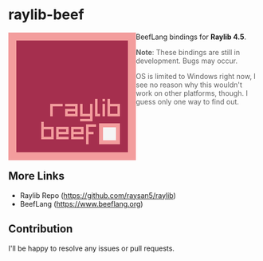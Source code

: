 # raylib-beef

<img align="left" src="img/raylib-beef-logo.png" width="256px">

BeefLang bindings for **Raylib 4.5**.

> **Note**: These bindings are still in development. Bugs may occur.

> OS is limited to Windows right now, I see no reason why this wouldn't work on other platforms, though. I guess only one way to find out.

<br>
<br>
<br>
<br>
<br>

## More Links
* Raylib Repo (https://github.com/raysan5/raylib)
* BeefLang (https://www.beeflang.org)

## Contribution
I'll be happy to resolve any issues or pull requests.
